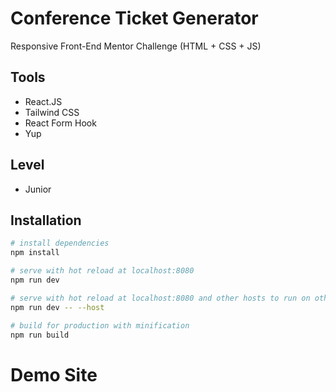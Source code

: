 # Conference Ticket Generator

Responsive Front-End Mentor Challenge (HTML + CSS + JS)

## Tools

- React.JS
- Tailwind CSS
- React Form Hook
- Yup

## Level

- Junior

## Installation

```bash
# install dependencies
npm install

# serve with hot reload at localhost:8080
npm run dev

# serve with hot reload at localhost:8080 and other hosts to run on other devices
npm run dev -- --host

# build for production with minification
npm run build
```

# Demo Site
